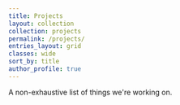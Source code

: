 ```yaml
---
title: Projects
layout: collection
collection: projects
permalink: /projects/
entries_layout: grid
classes: wide
sort_by: title
author_profile: true
---
```


A non-exhaustive list of things we're working on.
